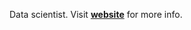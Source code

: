 Data scientist.
Visit [**website**](https://mpospirit.github.io) for more info.


<!---
mpospirit/mpospirit is a ✨ special ✨ repository because its `README.md` (this file) appears on your GitHub profile.
You can click the Preview link to take a look at your changes.
--->
